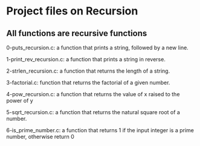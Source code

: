 # Project files on Recursion
## All functions are recursive functions
0-puts_recursion.c: a function that prints a string, followed by a new line.

1-print_rev_recursion.c: a function that prints a string in reverse.

2-strlen_recursion.c: a function that returns the length of a string.

3-factorial.c: function that returns the factorial of a given number.

4-pow_recursion.c: a function that returns the value of x raised to the power of y

5-sqrt_recursion.c: a function that returns the natural square root of a number.

6-is_prime_number.c: a function that returns 1 if the input integer is a prime number, otherwise return 0